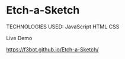 # Etch-a-Sketch

TECHNOLOGIES USED:
JavaScript
HTML
CSS

Live Demo

https://f3bot.github.io/Etch-a-Sketch/
